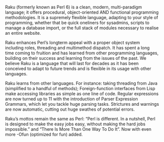 Raku (formerly known as Perl 6) is a clean, modern, multi-paradigm language; it offers procedural, object-oriented AND functional programming methodologies.
It is a supremely flexible language, adapting to your style of programming, whether that be quick one­liners for sysadmins, scripts to manage a database import, or the full stack of modules necessary to realise an entire website.

Raku enhances Perl’s long­term appeal with a proper object system including roles, threading and multi­method dispatch.
It has spent a long time coming to fruition and has learned from other programming languages, building on their success and learning from the issues of the past.
We believe Raku is a language that will last for decades as it has been conceived to adapt to future trends and is flexible in its usage with other languages.

Raku learns from other languages.
For instance: taking threading from Java (simplified to a handful of methods); Foreign-function interfaces from Lisp make accessing libraries as simple as one line of code.
Regular expressions are now turned up to 11 with the introduction of Parser Expression Grammars, which let you tackle huge parsing tasks.
Strictures and warnings are now automatic, cutting out huge swathes of potential errors.

Raku’s mottos remain the same as Perl:
“Perl is different. In a nutshell, Perl is designed to make the easy jobs easy, without making the hard jobs impossible.” and “There Is More Than One Way To Do It”.
Now with even more -Ofun (optimized for fun) added.
